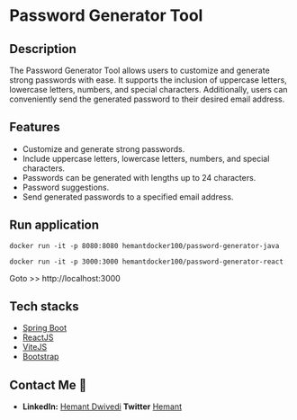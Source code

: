 # Password Generator Tool

## Description
The Password Generator Tool allows users to customize and generate strong passwords with ease. It supports the inclusion of uppercase letters, lowercase letters, numbers, and special characters. Additionally, users can conveniently send the generated password to their desired email address.

## Features
- Customize and generate strong passwords.
- Include uppercase letters, lowercase letters, numbers, and special characters.
- Passwords can be generated with lengths up to 24 characters.
- Password suggestions.
- Send generated passwords to a specified email address.

## Run application
```shell
docker run -it -p 8080:8080 hemantdocker100/password-generator-java
```
```shell
docker run -it -p 3000:3000 hemantdocker100/password-generator-react
```

Goto >> http://localhost:3000


## Tech stacks

- [Spring Boot](https://spring.io/projects/spring-boot)
- [ReactJS](https://reactjs.org/)
- [ViteJS](https://vitejs.dev/)
- [Bootstrap](https://getbootstrap.com/)
## Contact Me 🔽

- **LinkedIn:** [Hemant Dwivedi](https://www.linkedin.com/in/hemant-dwivedi-developer/) **Twitter** [Hemant](https://twitter.com/ordinaryhemant)
